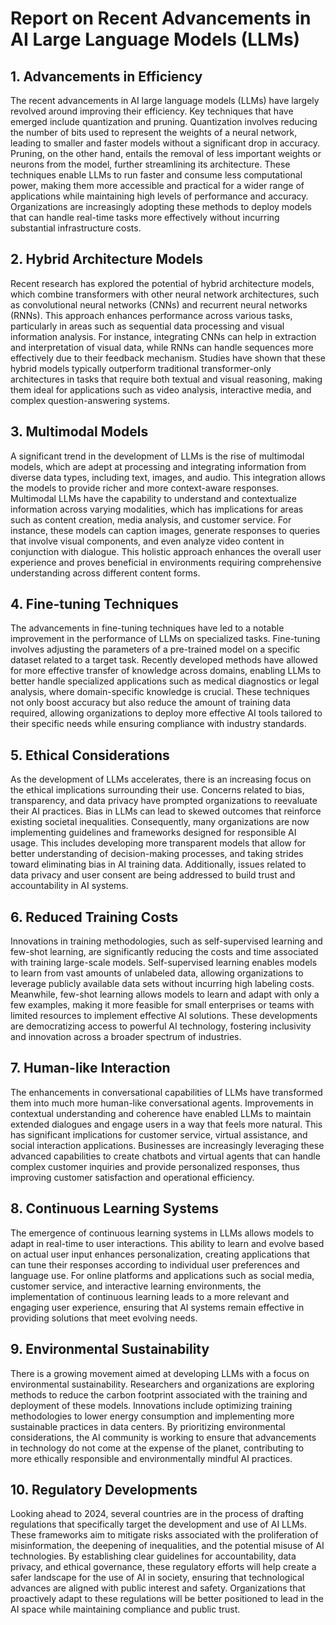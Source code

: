 # Report on Recent Advancements in AI Large Language Models (LLMs)

## 1. Advancements in Efficiency
The recent advancements in AI large language models (LLMs) have largely revolved around improving their efficiency. Key techniques that have emerged include quantization and pruning. Quantization involves reducing the number of bits used to represent the weights of a neural network, leading to smaller and faster models without a significant drop in accuracy. Pruning, on the other hand, entails the removal of less important weights or neurons from the model, further streamlining its architecture. These techniques enable LLMs to run faster and consume less computational power, making them more accessible and practical for a wider range of applications while maintaining high levels of performance and accuracy. Organizations are increasingly adopting these methods to deploy models that can handle real-time tasks more effectively without incurring substantial infrastructure costs.

## 2. Hybrid Architecture Models
Recent research has explored the potential of hybrid architecture models, which combine transformers with other neural network architectures, such as convolutional neural networks (CNNs) and recurrent neural networks (RNNs). This approach enhances performance across various tasks, particularly in areas such as sequential data processing and visual information analysis. For instance, integrating CNNs can help in extraction and interpretation of visual data, while RNNs can handle sequences more effectively due to their feedback mechanism. Studies have shown that these hybrid models typically outperform traditional transformer-only architectures in tasks that require both textual and visual reasoning, making them ideal for applications such as video analysis, interactive media, and complex question-answering systems.

## 3. Multimodal Models
A significant trend in the development of LLMs is the rise of multimodal models, which are adept at processing and integrating information from diverse data types, including text, images, and audio. This integration allows the models to provide richer and more context-aware responses. Multimodal LLMs have the capability to understand and contextualize information across varying modalities, which has implications for areas such as content creation, media analysis, and customer service. For instance, these models can caption images, generate responses to queries that involve visual components, and even analyze video content in conjunction with dialogue. This holistic approach enhances the overall user experience and proves beneficial in environments requiring comprehensive understanding across different content forms.

## 4. Fine-tuning Techniques
The advancements in fine-tuning techniques have led to a notable improvement in the performance of LLMs on specialized tasks. Fine-tuning involves adjusting the parameters of a pre-trained model on a specific dataset related to a target task. Recently developed methods have allowed for more effective transfer of knowledge across domains, enabling LLMs to better handle specialized applications such as medical diagnostics or legal analysis, where domain-specific knowledge is crucial. These techniques not only boost accuracy but also reduce the amount of training data required, allowing organizations to deploy more effective AI tools tailored to their specific needs while ensuring compliance with industry standards.

## 5. Ethical Considerations
As the development of LLMs accelerates, there is an increasing focus on the ethical implications surrounding their use. Concerns related to bias, transparency, and data privacy have prompted organizations to reevaluate their AI practices. Bias in LLMs can lead to skewed outcomes that reinforce existing societal inequalities. Consequently, many organizations are now implementing guidelines and frameworks designed for responsible AI usage. This includes developing more transparent models that allow for better understanding of decision-making processes, and taking strides toward eliminating bias in AI training data. Additionally, issues related to data privacy and user consent are being addressed to build trust and accountability in AI systems.

## 6. Reduced Training Costs
Innovations in training methodologies, such as self-supervised learning and few-shot learning, are significantly reducing the costs and time associated with training large-scale models. Self-supervised learning enables models to learn from vast amounts of unlabeled data, allowing organizations to leverage publicly available data sets without incurring high labeling costs. Meanwhile, few-shot learning allows models to learn and adapt with only a few examples, making it more feasible for small enterprises or teams with limited resources to implement effective AI solutions. These developments are democratizing access to powerful AI technology, fostering inclusivity and innovation across a broader spectrum of industries.

## 7. Human-like Interaction
The enhancements in conversational capabilities of LLMs have transformed them into much more human-like conversational agents. Improvements in contextual understanding and coherence have enabled LLMs to maintain extended dialogues and engage users in a way that feels more natural. This has significant implications for customer service, virtual assistance, and social interaction applications. Businesses are increasingly leveraging these advanced capabilities to create chatbots and virtual agents that can handle complex customer inquiries and provide personalized responses, thus improving customer satisfaction and operational efficiency.

## 8. Continuous Learning Systems
The emergence of continuous learning systems in LLMs allows models to adapt in real-time to user interactions. This ability to learn and evolve based on actual user input enhances personalization, creating applications that can tune their responses according to individual user preferences and language use. For online platforms and applications such as social media, customer service, and interactive learning environments, the implementation of continuous learning leads to a more relevant and engaging user experience, ensuring that AI systems remain effective in providing solutions that meet evolving needs.

## 9. Environmental Sustainability
There is a growing movement aimed at developing LLMs with a focus on environmental sustainability. Researchers and organizations are exploring methods to reduce the carbon footprint associated with the training and deployment of these models. Innovations include optimizing training methodologies to lower energy consumption and implementing more sustainable practices in data centers. By prioritizing environmental considerations, the AI community is working to ensure that advancements in technology do not come at the expense of the planet, contributing to more ethically responsible and environmentally mindful AI practices.

## 10. Regulatory Developments
Looking ahead to 2024, several countries are in the process of drafting regulations that specifically target the development and use of AI LLMs. These frameworks aim to mitigate risks associated with the proliferation of misinformation, the deepening of inequalities, and the potential misuse of AI technologies. By establishing clear guidelines for accountability, data privacy, and ethical governance, these regulatory efforts will help create a safer landscape for the use of AI in society, ensuring that technological advances are aligned with public interest and safety. Organizations that proactively adapt to these regulations will be better positioned to lead in the AI space while maintaining compliance and public trust.